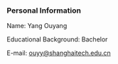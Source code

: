 ### Personal Information
Name: Yang Ouyang

Educational Background: Bachelor

E-mail: ouyy@shanghaitech.edu.cn
